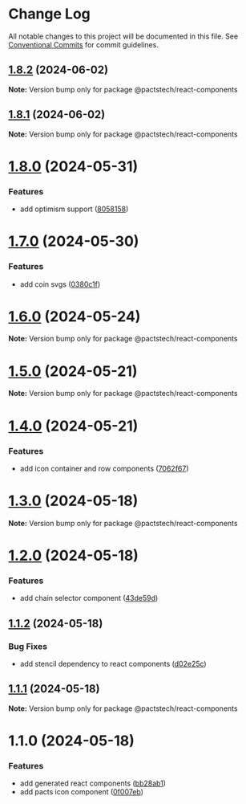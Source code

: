 # Change Log

All notable changes to this project will be documented in this file.
See [Conventional Commits](https://conventionalcommits.org) for commit guidelines.

## [1.8.2](https://github.com/PactsTech/pacts-components/compare/v1.8.1...v1.8.2) (2024-06-02)

**Note:** Version bump only for package @pactstech/react-components





## [1.8.1](https://github.com/PactsTech/pacts-components/compare/v1.8.0...v1.8.1) (2024-06-02)

**Note:** Version bump only for package @pactstech/react-components





# [1.8.0](https://github.com/PactsTech/pacts-components/compare/v1.7.0...v1.8.0) (2024-05-31)


### Features

* add optimism support ([8058158](https://github.com/PactsTech/pacts-components/commit/805815884bdb01b746c66cbb3084ef3a0670f0e0))





# [1.7.0](https://github.com/PactsTech/pacts-components/compare/v1.6.0...v1.7.0) (2024-05-30)


### Features

* add coin svgs ([0380c1f](https://github.com/PactsTech/pacts-components/commit/0380c1f0c96a03bb48d1bda429341339435b8250))





# [1.6.0](https://github.com/PactsTech/pacts-components/compare/v1.5.0...v1.6.0) (2024-05-24)

**Note:** Version bump only for package @pactstech/react-components





# [1.5.0](https://github.com/PactsTech/pacts-components/compare/v1.4.0...v1.5.0) (2024-05-21)

**Note:** Version bump only for package @pactstech/react-components





# [1.4.0](https://github.com/PactsTech/pacts-components/compare/v1.3.0...v1.4.0) (2024-05-21)


### Features

* add icon container and row components ([7062f67](https://github.com/PactsTech/pacts-components/commit/7062f6715471493f66ebbcedd187a8e46ddd1035))





# [1.3.0](https://github.com/PactsTech/pacts-components/compare/v1.2.0...v1.3.0) (2024-05-18)

**Note:** Version bump only for package @pactstech/react-components





# [1.2.0](https://github.com/PactsTech/pacts-components/compare/v1.1.2...v1.2.0) (2024-05-18)


### Features

* add chain selector component ([43de59d](https://github.com/PactsTech/pacts-components/commit/43de59d0c166733ce642537b88ad10835a970c1c))





## [1.1.2](https://github.com/PactsTech/pacts-components/compare/v1.1.1...v1.1.2) (2024-05-18)


### Bug Fixes

* add stencil dependency to react components ([d02e25c](https://github.com/PactsTech/pacts-components/commit/d02e25c5d8355902db102d2b62a400baae0d8415))





## [1.1.1](https://github.com/PactsTech/pacts-components/compare/v1.1.0...v1.1.1) (2024-05-18)

**Note:** Version bump only for package @pactstech/react-components





# 1.1.0 (2024-05-18)


### Features

* add generated react components ([bb28ab1](https://github.com/PactsTech/pacts-components/commit/bb28ab19b0b1b54e778da7367e0cf6b6b9425bfa))
* add pacts icon component ([0f007eb](https://github.com/PactsTech/pacts-components/commit/0f007eb4a3a4ee30330d8ac90e2abe6bf014f5e5))
